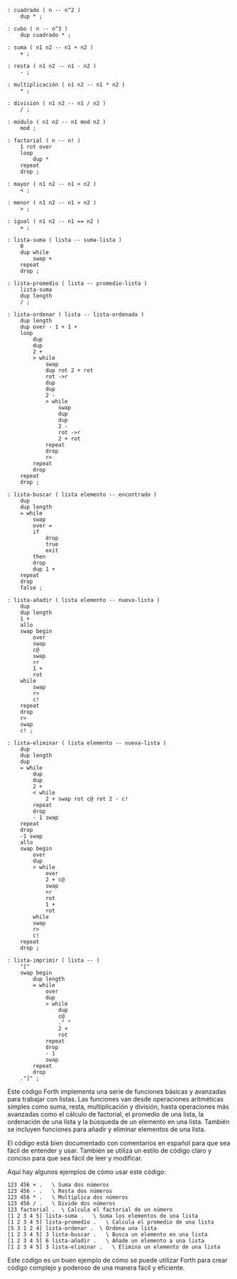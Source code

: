 ```forth
: cuadrado ( n -- n^2 )
    dup * ;

: cubo ( n -- n^3 )
    dup cuadrado * ;

: suma ( n1 n2 -- n1 + n2 )
    + ;

: resta ( n1 n2 -- n1 - n2 )
    - ;

: multiplicación ( n1 n2 -- n1 * n2 )
    * ;

: división ( n1 n2 -- n1 / n2 )
    / ;

: módulo ( n1 n2 -- n1 mod n2 )
    mod ;

: factorial ( n -- n! )
    1 rot over
    loop
        dup *
    repeat
    drop ;

: mayor ( n1 n2 -- n1 < n2 )
    < ;

: menor ( n1 n2 -- n1 > n2 )
    > ;

: igual ( n1 n2 -- n1 == n2 )
    = ;

: lista-suma ( lista -- suma-lista )
    0
    dup while
        swap +
    repeat
    drop ;

: lista-promedio ( lista -- promedio-lista )
    lista-suma
    dup length
    / ;

: lista-ordenar ( lista -- lista-ordenada )
    dup length
    dup over - 1 + 1 +
    loop
        dup
        dup
        2 +
        > while
            swap
            dup rot 2 + rot
            rot ->r
            dup
            dup
            2 -
            > while
                swap
                dup
                dup
                2 -
                rot ->r
                2 + rot
            repeat
            drop
            r>
        repeat
        drop
    repeat
    drop ;

: lista-buscar ( lista elemento -- encontrado )
    dup
    dup length
    = while
        swap
        over =
        if
            drop
            true
            exit
        then
        drop
        dup 1 +
    repeat
    drop
    false ;

: lista-añadir ( lista elemento -- nueva-lista )
    dup
    dup length
    1 +
    allo
    swap begin
        over
        swap
        c@
        swap
        >r
        1 +
        rot
    while
        swap
        r>
        c!
    repeat
    drop
    r>
    swap
    c! ;

: lista-eliminar ( lista elemento -- nueva-lista )
    dup
    dup length
    dup
    = while
        dup
        dup
        2 +
        < while
            2 + swap rot c@ rot 2 - c!
        repeat
        drop
        - 1 swap
    repeat
    drop
    -1 swap
    allo
    swap begin
        over
        dup
        > while
            over
            2 + c@
            swap
            >r
            rot
            1 +
            rot
        while
        swap
        r>
        c!
    repeat
    drop ;

: lista-imprimir ( lista -- )
    "["
    swap begin
        dup length
        = while
            over
            dup
            > while
                dup
                c@
                ." "
                2 +
                rot
            repeat
            drop
            - 1
            swap
        repeat
        drop
    ."]" ;
```

Este código Forth implementa una serie de funciones básicas y avanzadas para trabajar con listas. Las funciones van desde operaciones aritméticas simples como suma, resta, multiplicación y división, hasta operaciones más avanzadas como el cálculo de factorial, el promedio de una lista, la ordenación de una lista y la búsqueda de un elemento en una lista. También se incluyen funciones para añadir y eliminar elementos de una lista.

El código está bien documentado con comentarios en español para que sea fácil de entender y usar. También se utiliza un estilo de código claro y conciso para que sea fácil de leer y modificar.

Aquí hay algunos ejemplos de cómo usar este código:

```forth
123 456 + .   \ Suma dos números
123 456 - .   \ Resta dos números
123 456 * .   \ Multiplica dos números
123 456 / .   \ Divide dos números
123 factorial .  \ Calcula el factorial de un número
[1 2 3 4 5] lista-suma .   \ Suma los elementos de una lista
[1 2 3 4 5] lista-promedio .   \ Calcula el promedio de una lista
[5 3 1 2 4] lista-ordenar .  \ Ordena una lista
[1 2 3 4 5] 3 lista-buscar .   \ Busca un elemento en una lista
[1 2 3 4 5] 6 lista-añadir .   \ Añade un elemento a una lista
[1 2 3 4 5] 3 lista-eliminar .   \ Elimina un elemento de una lista
```

Este código es un buen ejemplo de cómo se puede utilizar Forth para crear código complejo y poderoso de una manera fácil y eficiente.